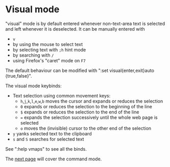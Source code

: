 # Visual mode

"visual" mode is by default entered whenever non-text-area text is selected and left whenever it is deselected. It can be manually entered with
-   `v`
-   by using the mouse to select text
-   by selecting text with `;h` hint mode
-   by searching with `/`
-   using Firefox's "caret" mode on `F7`

The default behaviour can be modified with ":set visual{enter,exit}auto {true,false}".

The visual mode keybinds:

-   Text selection using common movement keys:
    -   `h`,`j`,`k`,`l`,`e`,`w`,`b` moves the cursor and expands or reduces the selection
    -   `0` expands or reduces the selection to the beginning of the line
    -   `$` expands or reduces the selection to the end of the line
    -   `=` expands the selection successively until the whole web page is selected
    -   `o` moves the (invisible) cursor to the other end of the selection
-   `y` yanks selected text to the clipboard
-   `s` and `S` searches for selected text

See ":help vmaps" to see all the binds.

The [next page](./4-command_mode.html) will cover the command mode. <a href='./3-hint_mode.html' rel="prev"></a>
